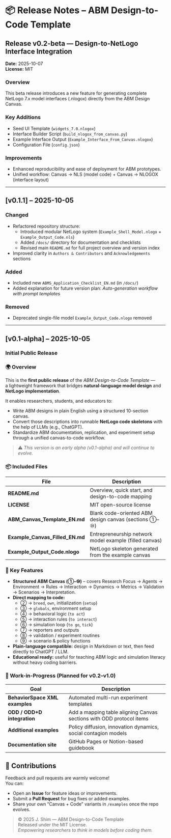 # 📦 Release Notes – ABM Design-to-Code Template

## Release v0.2-beta — Design-to-NetLogo Interface Integration

**Date:** 2025-10-07  
**License:** MIT

### Overview
This beta release introduces a new feature for generating complete NetLogo 7.x model interfaces (.nlogox) directly from the ABM Design Canvas.

### Key Additions
- Seed UI Template (`widgets_7.0.nlogox`)
- Interface Builder Script (`build_nlogox_from_canvas.py`)
- Example Interface Output (`Example_Interface_From_Canvas.nlogox`)
- Configuration File (`config.json`)

### Improvements
- Enhanced reproducibility and ease of deployment for ABM prototypes.
- Unified workflow: Canvas → NLS (model code) + Canvas → NLOGOX (interface layout)

---

## [v0.1.1] – 2025-10-05
### Changed
- Refactored repository structure:
  - Introduced modular NetLogo system (`Example_Shell_Model.nlogo` + `Example_Output_Code.nls`)
  - Added `/docs/` directory for documentation and checklists
  - Revised main `README.md` for full project overview and version index
- Improved clarity in `Authors & Contributors` and `Acknowledgements` sections

### Added
- Included new `ABMS_Application_Checklist_EN.md` (in `/docs/`)
- Added explanation for future version plan: *Auto-generation workflow with prompt templates*

### Removed
- Deprecated single-file model `Example_Output_Code.nlogo` removed

---

## [v0.1-alpha] – 2025-10-05
### Initial Public Release

### 🌍 Overview
This is the **first public release** of the *ABM Design-to-Code Template* —  
a lightweight framework that bridges **natural-language model design** and **NetLogo implementation**.

It enables researchers, students, and educators to:
- Write ABM designs in plain English using a structured 10-section canvas.  
- Convert those descriptions into runnable **NetLogo code skeletons** with the help of LLMs (e.g., ChatGPT).  
- Standardize ABM documentation, replication, and experiment setup through a unified canvas-to-code workflow.

> ⚠️ *This version is an early alpha (v0.1-alpha) and will continue to evolve.*

### 📦 Included Files
| File | Description |
|------|--------------|
| **README.md** | Overview, quick start, and design-to-code mapping |
| **LICENSE** | MIT open-source license |
| **ABM_Canvas_Template_EN.md** | Blank code-oriented ABM design canvas (sections ①–⑩) |
| **Example_Canvas_Filled_EN.md** | Entrepreneurship network model example (filled canvas) |
| **Example_Output_Code.nlogo** | NetLogo skeleton generated from the example canvas |

### 🧩 Key Features
- **Structured ABM Canvas (①–⑩)** – covers Research Focus → Agents → Environment → Rules → Interaction → Dynamics → Metrics → Validation → Scenarios → Interpretation.  
- **Direct mapping to code:**  
  - ② → `breed`, `own`, initialization (`setup`)  
  - ③ → `globals`, environment setup  
  - ④ → behavioral logic (`to act`)  
  - ⑤ → interaction rules (`to interact`)  
  - ⑥ → simulation loop (`to go`, `tick`)  
  - ⑦ → reporters and outputs  
  - ⑧ → validation / experiment routines  
  - ⑨ → scenario & policy functions  
- **Plain-language compatible:** design in Markdown or text, then feed directly to ChatGPT / LLM.  
- **Educational ready:** useful for teaching ABM logic and simulation literacy without heavy coding barriers.  

### 🚧 Work-in-Progress (Planned for v0.2–v1.0)
| Goal | Description |
|------|--------------|
| **BehaviorSpace XML examples** | Automated multi-run experiment templates |
| **ODD / ODD+D integration** | Add a mapping table aligning Canvas sections with ODD protocol items |
| **Additional examples** | Policy diffusion, innovation dynamics, social contagion models |
| **Documentation site** | GitHub Pages or Notion-based guidebook |

## 🤝 Contributions
Feedback and pull requests are warmly welcome!  
You can:
- Open an **Issue** for feature ideas or improvements.  
- Submit a **Pull Request** for bug fixes or added examples.  
- Share your own “Canvas + Code” variants in `/examples` once the repo evolves.  

> © 2025 J. Shim — ABM Design-to-Code Template  
> Released under the MIT License.  
> *Empowering researchers to think in models before coding them.*
